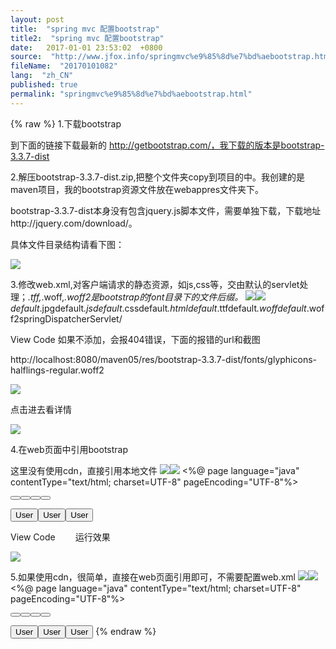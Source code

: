 ```yaml
---
layout: post
title:  "spring mvc 配置bootstrap"
title2:  "spring mvc 配置bootstrap"
date:   2017-01-01 23:53:02  +0800
source:  "http://www.jfox.info/springmvc%e9%85%8d%e7%bd%aebootstrap.html"
fileName:  "20170101082"
lang:  "zh_CN"
published: true
permalink: "springmvc%e9%85%8d%e7%bd%aebootstrap.html"
---
```

{% raw %}
1.下载bootstrap

到下面的链接下载最新的 http://getbootstrap.com/，我下载的版本是bootstrap-3.3.7-dist

2.解压bootstrap-3.3.7-dist.zip,把整个文件夹copy到项目的中。我创建的是maven项目，我的bootstrap资源文件放在webappres文件夹下。

bootstrap-3.3.7-dist本身没有包含jquery.js脚本文件，需要单独下载，下载地址http://jquery.com/download/。

具体文件目录结构请看下图：

![](c6b51d5.png)

3.修改web.xml,对客户端请求的静态资源，如js,css等，交由默认的servlet处理；*.tff,*.woff,*.woff2是bootstrap的font目录下的文件后缀。
![](5b9e071.gif)![](/wp-content/uploads/2017/07/1499262902.gif)
    <servlet-mapping><servlet-name>default</servlet-name><url-pattern>*.jpg</url-pattern></servlet-mapping><servlet-mapping><servlet-name>default</servlet-name><url-pattern>*.js</url-pattern></servlet-mapping><servlet-mapping><servlet-name>default</servlet-name><url-pattern>*.css</url-pattern></servlet-mapping><servlet-mapping><servlet-name>default</servlet-name><url-pattern>*.html</url-pattern></servlet-mapping><servlet-mapping><servlet-name>default</servlet-name><url-pattern>*.ttf</url-pattern></servlet-mapping><servlet-mapping><servlet-name>default</servlet-name><url-pattern>*.woff</url-pattern></servlet-mapping><servlet-mapping><servlet-name>default</servlet-name><url-pattern>*.woff2</url-pattern></servlet-mapping><servlet-mapping><servlet-name>springDispatcherServlet</servlet-name><!-- 可以应答所有请求，也就是将所有的请求都交给Spring的DispatcherServlet来处理 --><url-pattern>/</url-pattern></servlet-mapping>

View Code
如果不添加，会报404错误，下面的报错的url和截图

http://localhost:8080/maven05/res/bootstrap-3.3.7-dist/fonts/glyphicons-halflings-regular.woff2

![](7909e3f.png)

 点击进去看详情

 ![](7e518c6.png)

4.在web页面中引用bootstrap

这里没有使用cdn，直接引用本地文件
![](5b9e071.gif)![](/wp-content/uploads/2017/07/1499262902.gif)
    <%@ page language="java" contentType="text/html; charset=UTF-8"
        pageEncoding="UTF-8"%><!DOCTYPE html PUBLIC "-//W3C//DTD HTML 4.01 Transitional//EN" "http://www.w3.org/TR/html4/loose.dtd"><html><head><title>Insert title here</title><meta name="viewport" content="width=device-width, initial-scale=1.0"><!-- 引用本地资源 --><link rel="stylesheet"
        href="res/bootstrap-3.3.7-dist/css/bootstrap.min.css"><script
        src="res/bootstrap-3.3.7-dist/js/jquery.min.js"></script><script
        src="res/bootstrap-3.3.7-dist/js/bootstrap.min.js"></script><!-- 引用cdn资源 --><!-- <link rel="stylesheet"
        href="http://cdn.static.runoob.com/libs/bootstrap/3.3.7/css/bootstrap.min.css">
    <script
        src="http://cdn.static.runoob.com/libs/jquery/2.1.1/jquery.min.js"></script>
    <script
        src="http://cdn.static.runoob.com/libs/bootstrap/3.3.7/js/bootstrap.min.js"></script> --></head><body><p><button type="button" class="btn btn-default"><span class="glyphicon glyphicon-sort-by-attributes"></span></button><button type="button" class="btn btn-default"><span class="glyphicon glyphicon-sort-by-attributes-alt"></span></button><button type="button" class="btn btn-default"><span class="glyphicon glyphicon-sort-by-order"></span></button><button type="button" class="btn btn-default"><span class="glyphicon glyphicon-sort-by-order-alt"></span></button></p><button type="button" class="btn btn-default btn-lg"><span class="glyphicon glyphicon-user"></span> User
        </button><button type="button" class="btn btn-default btn-sm"><span class="glyphicon glyphicon-user"></span> User
        </button><button type="button" class="btn btn-default btn-xs"><span class="glyphicon glyphicon-user"></span> User
        </button></body></html>

View Code
　　运行效果

![](4663123.png)

5.如果使用cdn，很简单，直接在web页面引用即可，不需要配置web.xml
![](5b9e071.gif)![](/wp-content/uploads/2017/07/1499262902.gif)
    <%@ page language="java" contentType="text/html; charset=UTF-8"
        pageEncoding="UTF-8"%><!DOCTYPE html PUBLIC "-//W3C//DTD HTML 4.01 Transitional//EN" "http://www.w3.org/TR/html4/loose.dtd"><html><head><title>Insert title here</title><meta name="viewport" content="width=device-width, initial-scale=1.0"><!-- 引用本地资源 --><!-- <link rel="stylesheet"
        href="res/bootstrap-3.3.7-dist/css/bootstrap.min.css">
    <script
        src="res/bootstrap-3.3.7-dist/js/jquery.min.js"></script>
    <script
        src="res/bootstrap-3.3.7-dist/js/bootstrap.min.js"></script> --><!-- 引用cdn资源 --><link rel="stylesheet"
        href="http://cdn.static.runoob.com/libs/bootstrap/3.3.7/css/bootstrap.min.css"><script
        src="http://cdn.static.runoob.com/libs/jquery/2.1.1/jquery.min.js"></script><script
        src="http://cdn.static.runoob.com/libs/bootstrap/3.3.7/js/bootstrap.min.js"></script></head><body><p><button type="button" class="btn btn-default"><span class="glyphicon glyphicon-sort-by-attributes"></span></button><button type="button" class="btn btn-default"><span class="glyphicon glyphicon-sort-by-attributes-alt"></span></button><button type="button" class="btn btn-default"><span class="glyphicon glyphicon-sort-by-order"></span></button><button type="button" class="btn btn-default"><span class="glyphicon glyphicon-sort-by-order-alt"></span></button></p><button type="button" class="btn btn-default btn-lg"><span class="glyphicon glyphicon-user"></span> User
        </button><button type="button" class="btn btn-default btn-sm"><span class="glyphicon glyphicon-user"></span> User
        </button><button type="button" class="btn btn-default btn-xs"><span class="glyphicon glyphicon-user"></span> User
        </button></body></html>
{% endraw %}
